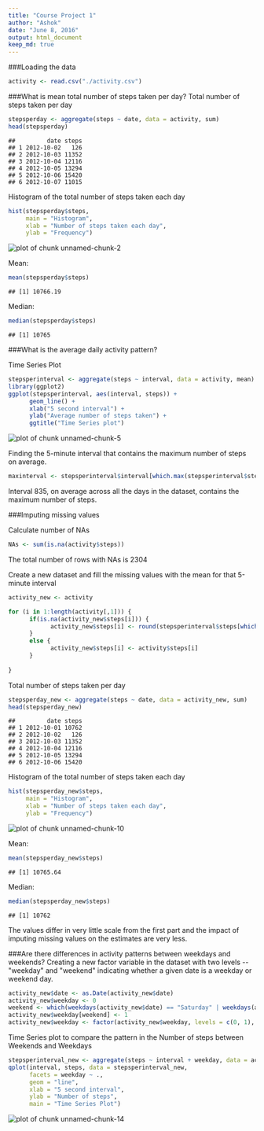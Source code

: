 ```yaml
---
title: "Course Project 1"
author: "Ashok"
date: "June 8, 2016"
output: html_document
keep_md: true
---
```

###Loading the data


```r
activity <- read.csv("./activity.csv")
```

###What is mean total number of steps taken per day?
Total number of steps taken per day

```r
stepsperday <- aggregate(steps ~ date, data = activity, sum)
head(stepsperday)
```

```
##         date steps
## 1 2012-10-02   126
## 2 2012-10-03 11352
## 3 2012-10-04 12116
## 4 2012-10-05 13294
## 5 2012-10-06 15420
## 6 2012-10-07 11015
```

Histogram of the total number of steps taken each day

```r
hist(stepsperday$steps,
     main = "Histogram", 
     xlab = "Number of steps taken each day",
     ylab = "Frequency")
```

![plot of chunk unnamed-chunk-2](figure/unnamed-chunk-2-1.png)

Mean:

```r
mean(stepsperday$steps)
```

```
## [1] 10766.19
```

Median:

```r
median(stepsperday$steps)
```

```
## [1] 10765
```

###What is the average daily activity pattern?

Time Series Plot

```r
stepsperinterval <- aggregate(steps ~ interval, data = activity, mean)
library(ggplot2)
ggplot(stepsperinterval, aes(interval, steps)) + 
      geom_line() + 
      xlab("5 second interval") + 
      ylab("Average number of steps taken") +
      ggtitle("Time Series plot")
```

![plot of chunk unnamed-chunk-5](figure/unnamed-chunk-5-1.png)

Finding the 5-minute interval that contains the maximum number of steps on average.

```r
maxinterval <- stepsperinterval$interval[which.max(stepsperinterval$steps)]
```
Interval 835, on average across all the days in the dataset, contains the maximum number of steps.

###Imputing missing values

Calculate number of NAs

```r
NAs <- sum(is.na(activity$steps))
```
The total number of rows with NAs is 2304

Create a new dataset and fill the missing values with the mean for that 5-minute interval

```r
activity_new <- activity

for (i in 1:length(activity[,1])) {
      if(is.na(activity_new$steps[i])) {
            activity_new$steps[i] <- round(stepsperinterval$steps[which(stepsperinterval$interval == activity$interval[i])])
      }
      else {
            activity_new$steps[i] <- activity$steps[i]
      }
      
}
```

Total number of steps taken per day

```r
stepsperday_new <- aggregate(steps ~ date, data = activity_new, sum)
head(stepsperday_new)
```

```
##         date steps
## 1 2012-10-01 10762
## 2 2012-10-02   126
## 3 2012-10-03 11352
## 4 2012-10-04 12116
## 5 2012-10-05 13294
## 6 2012-10-06 15420
```

Histogram of the total number of steps taken each day

```r
hist(stepsperday_new$steps,
     main = "Histogram", 
     xlab = "Number of steps taken each day",
     ylab = "Frequency")
```

![plot of chunk unnamed-chunk-10](figure/unnamed-chunk-10-1.png)

Mean:

```r
mean(stepsperday_new$steps)
```

```
## [1] 10765.64
```

Median:

```r
median(stepsperday_new$steps)
```

```
## [1] 10762
```

The values differ in very little scale from the first part and the impact of imputing missing values on the estimates are very less.

###Are there differences in activity patterns between weekdays and weekends?
Creating a new factor variable in the dataset with two levels -- "weekday" and "weekend" indicating whether a given date is a weekday or weekend day.

```r
activity_new$date <- as.Date(activity_new$date)
activity_new$weekday <- 0
weekend <- which(weekdays(activity_new$date) == "Saturday" | weekdays(activity_new$date) == "Sunday")
activity_new$weekday[weekend] <- 1
activity_new$weekday <- factor(activity_new$weekday, levels = c(0, 1), labels = c("Weekday", "Weekend"))
```

Time Series plot to compare the pattern in the Number of steps between Weekends and Weekdays

```r
stepsperinterval_new <- aggregate(steps ~ interval + weekday, data = activity_new, mean)
qplot(interval, steps, data = stepsperinterval_new, 
      facets = weekday ~ ., 
      geom = "line",
      xlab = "5 second interval",
      ylab = "Number of steps",
      main = "Time Series Plot")
```

![plot of chunk unnamed-chunk-14](figure/unnamed-chunk-14-1.png)
